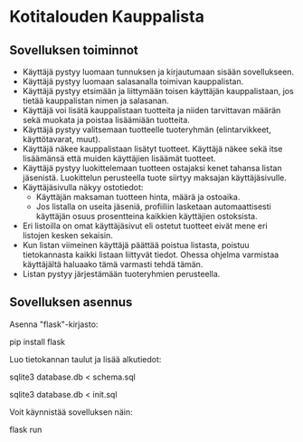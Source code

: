 # Kotitalouden Kauppalista

## Sovelluksen toiminnot
*  Käyttäjä pystyy luomaan tunnuksen ja kirjautumaan sisään sovellukseen.
*  Käyttäjä pystyy luomaan salasanalla toimivan kauppalistan.
*  Käyttäjä pystyy etsimään ja liittymään toisen käyttäjän kauppalistaan, jos tietää kauppalistan nimen ja salasanan.
*  Käyttäjä voi lisätä kauppalistaan tuotteita ja niiden tarvittavan määrän sekä muokata ja poistaa lisäämiään tuotteita.
*  Käyttäjä pystyy valitsemaan tuotteelle tuoteryhmän (elintarvikkeet, käyttötavarat, muut).
*  Käyttäjä näkee kauppalistaan lisätyt tuotteet. Käyttäjä näkee sekä itse lisäämänsä että muiden käyttäjien lisäämät tuotteet.
*  Käyttäjä pystyy luokittelemaan tuotteen ostajaksi kenet tahansa listan jäsenistä. Luokittelun perusteella tuote siirtyy maksajan käyttäjäsivulle.
*  Käyttäjäsivulla näkyy ostotiedot:
    - Käyttäjän maksaman tuotteen hinta, määrä ja ostoaika.
    - Jos listalla on useita jäseniä, profiiliin lasketaan automaattisesti käyttäjän osuus prosentteina kaikkien käyttäjien ostoksista.
*  Eri listoilla on omat käyttäjäsivut eli ostetut tuotteet eivät mene eri listojen kesken sekaisin.
*  Kun listan viimeinen käyttäjä päättää poistua listasta, poistuu tietokannasta kaikki listaan liittyvät tiedot. Ohessa ohjelma varmistaa käyttäjältä haluaako tämä varmasti tehdä tämän.
*  Listan pystyy järjestämään tuoteryhmien perusteella.

## Sovelluksen asennus

Asenna "flask"-kirjasto:


pip install flask


Luo tietokannan taulut ja lisää alkutiedot:


sqlite3 database.db < schema.sql

sqlite3 database.db < init.sql


Voit käynnistää sovelluksen näin:


flask run